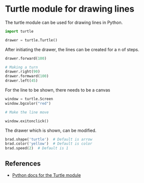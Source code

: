 Turtle module for drawing lines
===============================

The turtle module can be used for drawing lines in Python.

```python
import turtle

drawer = turtle.Turtle()
```

After initiating the drawer, the lines can be created for a n of steps.

```python
drawer.forward(100)

# Making a turn
drawer.right(90)
drawer.formward(100)
drawer.left(45)
```

For the line to be shown, there needs to be a canvas

```python
window = turtle.Screen
window.bgcolor("red")

# Make the line move

window.exitonclick()
```

The drawer which is shown, can be modified.

```python
brad.shape('turtle')  # Default is arrow
brad.color('yellow')  # Default is color
brad.speed(2)  # Default is 1
```

## References
- [Python docs for the Turtle module](https://docs.python.org/2/library/turtle.html)